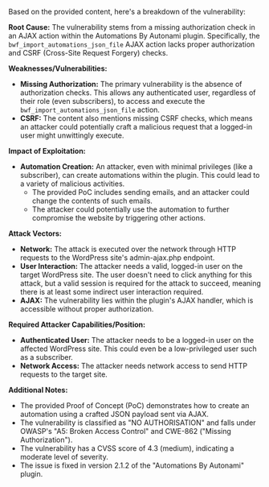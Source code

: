 Based on the provided content, here's a breakdown of the vulnerability:

**Root Cause:** The vulnerability stems from a missing authorization check in an AJAX action within the Automations By Autonami plugin. Specifically, the `bwf_import_automations_json_file` AJAX action lacks proper authorization and CSRF (Cross-Site Request Forgery) checks.

**Weaknesses/Vulnerabilities:**
*   **Missing Authorization:** The primary vulnerability is the absence of authorization checks. This allows any authenticated user, regardless of their role (even subscribers), to access and execute the `bwf_import_automations_json_file` action.
*  **CSRF:** The content also mentions missing CSRF checks, which means an attacker could potentially craft a malicious request that a logged-in user might unwittingly execute.

**Impact of Exploitation:**
*   **Automation Creation:** An attacker, even with minimal privileges (like a subscriber), can create automations within the plugin. This could lead to a variety of malicious activities.
    * The provided PoC includes sending emails, and an attacker could change the contents of such emails.
    *  The attacker could potentially use the automation to further compromise the website by triggering other actions.

**Attack Vectors:**
*   **Network:** The attack is executed over the network through HTTP requests to the WordPress site's admin-ajax.php endpoint.
*   **User Interaction:** The attacker needs a valid, logged-in user on the target WordPress site. The user doesn't need to click anything for this attack, but a valid session is required for the attack to succeed, meaning there is at least some indirect user interaction required.
*   **AJAX:** The vulnerability lies within the plugin's AJAX handler, which is accessible without proper authorization.

**Required Attacker Capabilities/Position:**
*   **Authenticated User:** The attacker needs to be a logged-in user on the affected WordPress site. This could even be a low-privileged user such as a subscriber.
*   **Network Access:**  The attacker needs network access to send HTTP requests to the target site.

**Additional Notes:**
*   The provided Proof of Concept (PoC) demonstrates how to create an automation using a crafted JSON payload sent via AJAX.
*   The vulnerability is classified as "NO AUTHORISATION" and falls under OWASP's "A5: Broken Access Control" and CWE-862 ("Missing Authorization").
*   The vulnerability has a CVSS score of 4.3 (medium), indicating a moderate level of severity.
*   The issue is fixed in version 2.1.2 of the "Automations By Autonami" plugin.